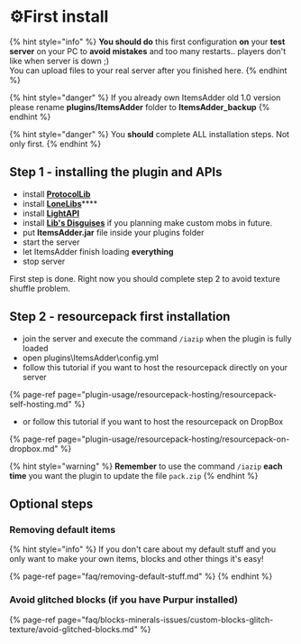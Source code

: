 # ⚙️First install

{% hint style="info" %}
**You should do** this first configuration **on** your **test server** on your PC to **avoid mistakes** and too many restarts.. players don't like when server is down ;\)   
You can upload files to your real server after you finished here.
{% endhint %}

{% hint style="danger" %}
If you already own ItemsAdder old 1.0 version please rename **plugins/ItemsAdder** folder to **ItemsAdder\_backup**
{% endhint %}

{% hint style="danger" %}
You **should** complete ALL installation steps. Not only first.
{% endhint %}


## Step 1 - installing the plugin and APIs

* install [**ProtocolLib**](https://www.spigotmc.org/resources/protocollib.1997/)
* install [**LoneLibs**](https://www.spigotmc.org/resources/lonelibs.75974/)\*\*\*\*
* install [**LightAPI**](https://www.spigotmc.org/resources/lightapi-fork.48247/)
* install [**Lib's Disguises**](https://www.spigotmc.org/resources/libs-disguises-free.81/) if you planning make custom mobs in future.
* put **ItemsAdder.jar** file inside your plugins folder
* start the server
* let ItemsAdder finish loading **everything**
* stop server

First step is done.
Right now you should complete step 2 to avoid texture shuffle problem.


## Step 2 - resourcepack first installation

* join the server and execute the command `/iazip` when the plugin is fully loaded
* open plugins\ItemsAdder\config.yml
* follow this tutorial if you want to host the resourcepack directly on  your server

{% page-ref page="plugin-usage/resourcepack-hosting/resourcepack-self-hosting.md" %}

* or follow this tutorial if you want to host the resourcepack on DropBox

{% page-ref page="plugin-usage/resourcepack-hosting/resourcepack-on-dropbox.md" %}

{% hint style="warning" %}
**Remember** to use the command `/iazip` **each time** you want the plugin to update the file `pack.zip`
{% endhint %}


## Optional steps

### Removing default items

{% hint style="info" %}
If you don't care about my default stuff and you only want to make your own items, blocks and other things it's easy!

{% page-ref page="faq/removing-default-stuff.md" %}
{% endhint %}

### Avoid glitched blocks \(if you have Purpur installed\)

{% page-ref page="faq/blocks-minerals-issues/custom-blocks-glitch-texture/avoid-glitched-blocks.md" %}



